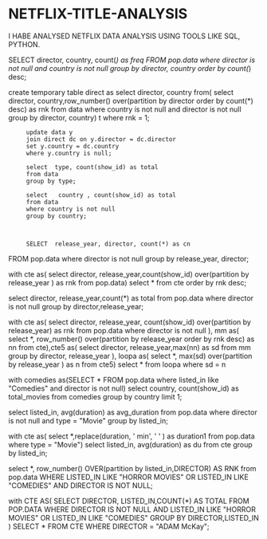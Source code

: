 # NETFLIX-TITLE-ANALYSIS

I HABE ANALYSED NETFLIX DATA ANALYSIS USING TOOLS LIKE SQL, PYTHON. 

SELECT  director, country, count(*) as freq
FROM pop.data
where director is not null and country is not null
group by director, country
order by count(*) desc;


create temporary table direct as
select director, country
from(
		 select director, country,row_number() over(partition by director order by count(*) desc) as rnk
         from data
         where country is not null and director is not null
         group by director, country) t
         where rnk = 1;
         
         
         update data y
         join direct dc on y.director = dc.director
         set y.country = dc.country
         where y.country is null;
         
         select  type, count(show_id) as total
         from data
         group by type;
         
         select   country , count(show_id) as total
         from data
         where country is not null
         group by country;



         SELECT  release_year, director, count(*) as cn
FROM pop.data
where director is not null
group by release_year, director;

with cte as(
select director, release_year,count(show_id) over(partition by release_year   ) as rnk
from pop.data)
select *
from cte
order by rnk desc;

select director, release_year,count(*) as total
from pop.data
where director is not null
group by director,release_year;

with cte as(
select director, release_year, count(show_id) over(partition by  release_year) as rnk
from pop.data
where director is not null
 ), mm as(
 select  *, row_number() over(partition by release_year order by rnk desc) as nn
 from cte),cte5 as(
 select  director, release_year,max(nn) as sd
 from mm
 group by director, release_year
 ), loopa as(
 select *, max(sd) over(partition by release_year ) as n
 from cte5)
 select *
 from loopa
 where sd = n




 with comedies as(SELECT * 
FROM pop.data
where listed_in like "Comedies" and director is not null)
select  country, count(show_id) as total_movies
from comedies
group by country
limit 1;



select  listed_in, avg(duration) as avg_duration
from pop.data
where director is not null and type = "Movie"
group by listed_in;

with cte as(
select *,replace(duration, ' min', ' ' )   as duration1
from pop.data
where type = "Movie")
select listed_in, avg(duration) as du
from cte
group by listed_in;


select *, row_number() OVER(partition by  listed_in,DIRECTOR) AS RNK
from pop.data
WHERE LISTED_IN LIKE "HORROR MOVIES" OR LISTED_IN LIKE "COMEDIES" AND DIRECTOR IS NOT NULL;

with CTE AS(
SELECT  DIRECTOR, LISTED_IN,COUNT(*) AS TOTAL
FROM POP.DATA
WHERE DIRECTOR IS NOT NULL AND LISTED_IN LIKE "HORROR MOVIES" OR LISTED_IN LIKE "COMEDIES"
GROUP BY DIRECTOR,LISTED_IN
)
SELECT *
FROM CTE
WHERE DIRECTOR = "ADAM McKay";
